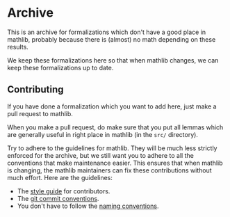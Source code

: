 # Archive

This is an archive for formalizations which don't have a good place in mathlib, probably because there is (almost) no math depending on these results.

We keep these formalizations here so that when mathlib changes, we can keep these formalizations up to date.

## Contributing

If you have done a formalization which you want to add here, just make a pull request to mathlib.

When you make a pull request, do make sure that you put all lemmas which are generally useful in right place in mathlib (in the `src/` directory).

Try to adhere to the guidelines for mathlib. They will be much less strictly enforced for the archive, but we still want you to adhere to all the conventions that make maintenance easier. This ensures that when mathlib is changing, the mathlib maintainers can fix these contributions without much effort. Here are the guidelines:
- The [style guide](../docs/contribute/style.md) for contributors.
- The [git commit conventions](https://github.com/leanprover-community/lean/blob/master/doc/commit_convention.md).
- You don't have to follow the [naming conventions](../docs/contribute/naming.md).
